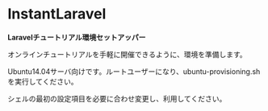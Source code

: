 InstantLaravel
==============

**Laravelチュートリアル環境セットアッパー**

オンラインチュートリアルを手軽に開催できるように、環境を準備します。

Ubuntu14.04サーバ向けです。ルートユーザーになり、ubuntu-provisioning.shを実行してください。

シェルの最初の設定項目を必要に合わせ変更し、利用してください。
